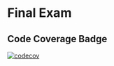 # Final Exam 

## Code Coverage Badge

[![codecov](https://codecov.io/gh/lokesh234/CS509FinalExam/branch/main/graph/badge.svg)](https://codecov.io/gh/lokesh234/CS509FinalExam)